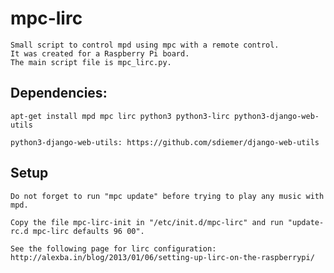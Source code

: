 ﻿# mpc-lirc

	Small script to control mpd using mpc with a remote control.
	It was created for a Raspberry Pi board.
	The main script file is mpc_lirc.py.


## Dependencies:

	apt-get install mpd mpc lirc python3 python3-lirc python3-django-web-utils

	python3-django-web-utils: https://github.com/sdiemer/django-web-utils


## Setup

	Do not forget to run "mpc update" before trying to play any music with mpd.

	Copy the file mpc-lirc-init in "/etc/init.d/mpc-lirc" and run "update-rc.d mpc-lirc defaults 96 00".

	See the following page for lirc configuration:
	http://alexba.in/blog/2013/01/06/setting-up-lirc-on-the-raspberrypi/
